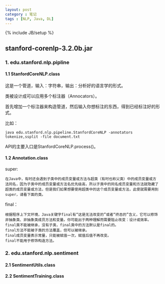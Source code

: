 ```yaml
---
layout: post
category : 笔记
tags : [NLP, Java, DL]
---
```

{% include JB/setup %}

## stanford-corenlp-3.2.0b.jar
### 1. edu.stanford.nlp.pipline

#### 1.1 StanfordCoreNLP.class

这是一个管道，输入：字符串，输出：分析好的语言学的形式。

类被设计成可以应用多个标注器（Annocators）。

首先增加一个标注器来构造管道，然后输入你想标注的东西，得到已经标注好的形式。

比如：

	java edu.stanford.nlp.pipeline.StanfordCoreNLP -annotators tokenize,ssplit -file document.txt
	
API的主要入口是StanfordCoreNLP.process()。


#### 1.2 Annotation.class

super: 

    在Java中，有时还会遇到子类中的成员变量或方法与超类（有时也称父类）中的成员变量或方法同名，因为子类中的成员变量或方法名优先级高，所以子类中的同名成员变量和方法就隐藏了超类的成员变量或方法，但是我们如果想要使用超类中的这个成员变量或方法，此使就需要用到super，请看下面的类。

final：
	
	根据程序上下文环境，Java关键字final有“这是无法改变的”或者“终态的”含义，它可以修饰非抽象类、非抽象类成员方法和变量。你可能出于两种理解而需要阻止改变：设计或效率。 
	final类不能被继承，没有子类，final类中的方法默认是final的。 
	final方法不能被子类的方法覆盖，但可以被继承。 
	final成员变量表示常量，只能被赋值一次，赋值后值不再改变。 
	final不能用于修饰构造方法。 

### 2. edu.stanford.nlp.sentiment

#### 2.1 SentimentUtils.class


#### 2.2 SentimentTraining.class

